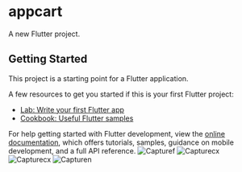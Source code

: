 # appcart

A new Flutter project.

## Getting Started

This project is a starting point for a Flutter application.

A few resources to get you started if this is your first Flutter project:

- [Lab: Write your first Flutter app](https://docs.flutter.dev/get-started/codelab)
- [Cookbook: Useful Flutter samples](https://docs.flutter.dev/cookbook)

For help getting started with Flutter development, view the
[online documentation](https://docs.flutter.dev/), which offers tutorials,
samples, guidance on mobile development, and a full API reference.
![Capturef](https://user-images.githubusercontent.com/48346432/177010520-99c77d06-8cbe-46fd-88bd-5cca4e08a47a.JPG)
![Capturecx](https://user-images.githubusercontent.com/48346432/177010526-4786284e-0a1d-4419-aaf1-fe22b6c2d6ab.JPG)
![Capturecx](https://user-images.githubusercontent.com/48346432/177010528-276143c4-959e-4fa1-b724-694302489e7e.JPG)
![Capturen](https://user-images.githubusercontent.com/48346432/177010530-ae93dfa2-c29d-45e8-9704-692500163bee.JPG)
